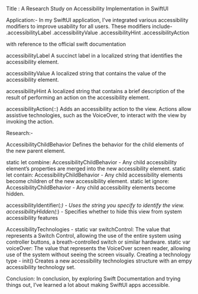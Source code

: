 Title : A Research Study on Accessibility Implementation in SwiftUI

Application:-
In my SwiftUI application, I've integrated various accessibility modifiers to improve usability for all users. These modifiers include-
.accessibilityLabel
.accessibilityValue
.accessibilityHint
.accessibilityAction


with reference to the official swift documentation

accessibilityLabel
A succinct label in a localized string that identifies the accessibility element.

accessibilityValue
A localized string that contains the value of the accessibility element.

accessibilityHint
A localized string that contains a brief description of the result of performing an action on the accessibility element.

accessibilityAction(_:_:)
Adds an accessibility action to the view. Actions allow assistive technologies, such as the VoiceOver, to interact with the view by invoking the action.



Research:-

AccessibilityChildBehavior
Defines the behavior for the child elements of the new parent element.

static let combine: AccessibilityChildBehavior - Any child accessibility element’s properties are  merged into the new accessibility element.
static let contain: AccessibilityChildBehavior - Any child accessibility elements become children of the new accessibility element.
static let ignore: AccessibilityChildBehavior - Any child accessibility elements become hidden.

accessibilityIdentifier(_:) - Uses the string you specify to identify the view.
accessibilityHidden(_:) - Specifies whether to hide this view from system accessibility features

AccessibilityTechnologies - 
static var switchControl: 
The value that represents a Switch Control, allowing the use of the entire system using controller buttons, a breath-controlled switch or similar hardware.
static var voiceOver: 
The value that represents the VoiceOver screen reader, allowing use of the system without seeing the screen visually.
Creating a technology type - init()
Creates a new accessibility technologies structure with an empy accessibility technology set.



Conclusion: In conclusion, by exploring Swift Documentation and trying things out, I’ve learned a lot about making SwiftUI apps accessible.

